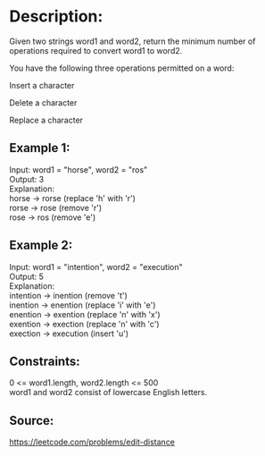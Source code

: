 # Description:

Given two strings word1 and word2, return the minimum number of operations required to convert word1 to word2.

You have the following three operations permitted on a word:

Insert a character

Delete a character

Replace a character

## Example 1:

Input: word1 = "horse", word2 = "ros"  
Output: 3  
Explanation:  
horse -> rorse (replace 'h' with 'r')  
rorse -> rose (remove 'r')  
rose -> ros (remove 'e')

## Example 2:

Input: word1 = "intention", word2 = "execution"  
Output: 5  
Explanation:  
intention -> inention (remove 't')  
inention -> enention (replace 'i' with 'e')  
enention -> exention (replace 'n' with 'x')  
exention -> exection (replace 'n' with 'c')  
exection -> execution (insert 'u')

## Constraints:

0 <= word1.length, word2.length <= 500  
word1 and word2 consist of lowercase English letters.

## Source:

https://leetcode.com/problems/edit-distance
